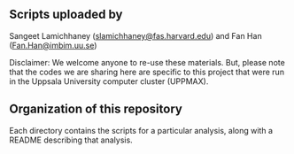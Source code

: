 ## Scripts uploaded by

Sangeet Lamichhaney (slamichhaney@fas.harvard.edu) and Fan Han (Fan.Han@imbim.uu.se)


Disclaimer: We welcome anyone to re-use these materials. But, please note that the codes we are sharing here are specific to this project that were run in the Uppsala University computer cluster (UPPMAX).


## Organization of this repository

Each directory contains the scripts for a particular analysis, along with a README describing that analysis.
